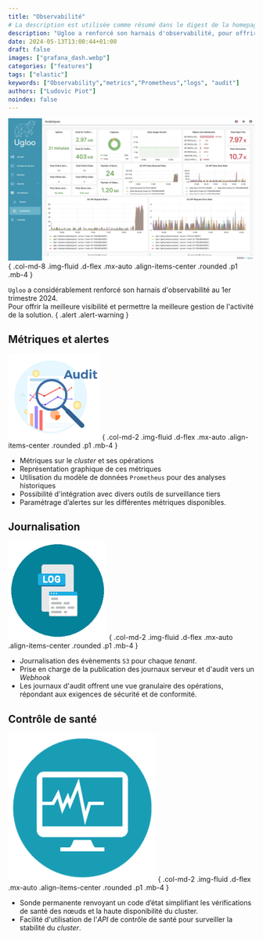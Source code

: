 ```yaml
---
title: "Observabilité"
# La description est utilisée comme résumé dans le digest de la homepage
description: "Ugloo a renforcé son harnais d'observabilité, pour offrir la meilleure visibilité et permettre la meilleure gestion de l'activité de la solution."
date: 2024-05-13T13:00:44+01:00
draft: false
images: ["grafana_dash.webp"]
categories: ["features"]
tags: ["elastic"]
keywords: ["Observability","metrics","Prometheus","logs", "audit"]
authors: ["Ludovic Piot"]
noindex: false
---
```


![Screenshot metrics](grafana_dash.webp "[img]Screenshot metrics")
{ .col-md-8 .img-fluid .d-flex .mx-auto .align-items-center .rounded .p1 .mb-4 }

`Ugloo` a considérablement renforcé son harnais d'observabilité au 1er trimestre 2024.  
Pour offrir la meilleure visibilité et permettre la meilleure gestion de l'activité de la solution.
{ .alert .alert-warning }

## Métriques et alertes

![icône Audit](audit-icon.png "[img]icône Audit")
{ .col-md-2 .img-fluid .d-flex .mx-auto .align-items-center .rounded .p1 .mb-4 }

- Métriques sur le _cluster_ et ses opérations
- Représentation graphique de ces métriques
- Utilisation du modèle de données `Prometheus` pour des analyses historiques
- Possibilité d'intégration avec divers outils de surveillance tiers
- Paramétrage d’alertes sur les différentes métriques disponibles. 

## Journalisation

![icône Logs](logs.png "[img]icône Logs")
{ .col-md-2 .img-fluid .d-flex .mx-auto .align-items-center .rounded .p1 .mb-4 }

- Journalisation des évènements `S3` pour chaque _tenant_.
- Prise en charge de la publication des journaux serveur et d'audit vers un _Webhook_
- Les journaux d'audit offrent une vue granulaire des opérations, répondant aux exigences de sécurité et de conformité.

## Contrôle de santé

![icône Healthchecks](healthchecks.png "[img]icône Healthchecks")
{ .col-md-2 .img-fluid .d-flex .mx-auto .align-items-center .rounded .p1 .mb-4 }

- Sonde permanente renvoyant un code d’état simplifiant les vérifications de santé des nœuds et la haute disponibilité du cluster.
- Facilité d'utilisation de l'_API_ de contrôle de santé pour surveiller la stabilité du _cluster_.
